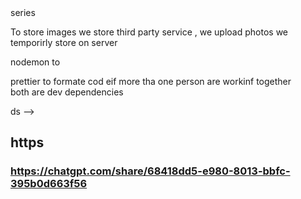 <!-- Chai - aur - backend -->series

To store images we store third party service , we upload photos we temporirly store on server 

nodemon to 

prettier  to formate cod eif more tha one person are workinf together  
both are dev dependencies 

ds -->

## https
### https://chatgpt.com/share/68418dd5-e980-8013-bbfc-395b0d663f56